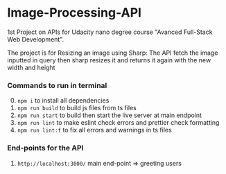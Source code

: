 # Image-Processing-API
1st Project on APIs for Udacity nano degree course "Avanced Full-Stack Web Development".

The project is for Resizing an image using Sharp: The API fetch the image inputted in query then sharp resizes it and returns it again with the new width and height

### Commands to run in terminal
0. `npm i` to install all dependencies
1. `npm run build` to build js files from ts files
2. `npm run start` to build then start the live server at main endpoint
3. `npm run lint` to make eslint check errors and prettier check formatting
4. `npm run lint:f` to fix all errors and warnings in ts files

### End-points for the API
1. `http://localhost:3000/` main end-point => greeting users